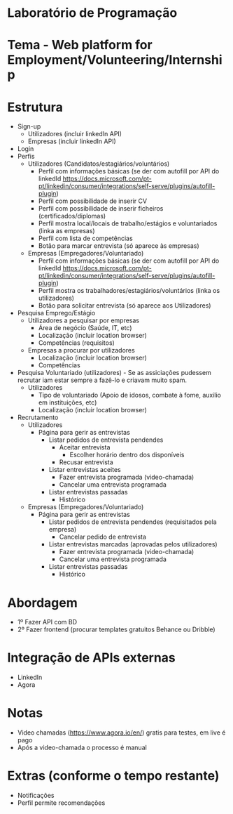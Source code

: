 # Laboratório de Programação

# Tema - Web platform for Employment/Volunteering/Internship

# Estrutura
- Sign-up
  - Utilizadores (incluir linkedIn API)
  - Empresas (incluir linkedIn API)
- Login
- Perfis
  - Utilizadores (Candidatos/estagiários/voluntários)
    - Perfil com informações básicas (se der com autofill por API do linkedId https://docs.microsoft.com/pt-pt/linkedin/consumer/integrations/self-serve/plugins/autofill-plugin)
    - Perfil com possibilidade de inserir CV
    - Perfil com possibilidade de inserir ficheiros (certificados/diplomas)
    - Perfil mostra local/locais de trabalho/estágios e voluntariados (linka as empresas)
    - Perfil com lista de competências
    - Botão para marcar entrevista (só aparece às empresas)
  - Empresas (Empregadores/Voluntariado)
    - Perfil com informações básicas (se der com autofill por API do linkedId https://docs.microsoft.com/pt-pt/linkedin/consumer/integrations/self-serve/plugins/autofill-plugin)
    - Perfil mostra os trabalhadores/estagiários/voluntários (linka os utilizadores)
    - Botão para solicitar entrevista (só aparece aos Utilizadores)
- Pesquisa Emprego/Estágio
  - Utilizadores a pesquisar por empresas
    - Área de negócio (Saúde, IT, etc) 
    - Localização (incluir location browser)
    - Competências (requisitos)
  - Empresas a procurar por utilizadores
    - Localização (incluir location browser)
    - Competências
- Pesquisa Voluntariado (utilizadores) - Se as assiciações pudessem recrutar iam estar sempre a fazê-lo e criavam muito spam.
  - Utilizadores
    - Tipo de voluntariado (Apoio de idosos, combate à fome, auxilio em instituições, etc)
    - Localização (incluir location browser)
- Recrutamento
  - Utilizadores
    - Página para gerir as entrevistas
      - Listar pedidos de entrevista pendendes
        - Aceitar entrevista
          - Escolher horário dentro dos disponíveis
        - Recusar entrevista
      - Listar entrevistas aceites
        - Fazer entrevista programada (video-chamada)
        - Cancelar uma entrevista programada
      - Listar entrevistas passadas
        - Histórico
  - Empresas (Empregadores/Voluntariado)
    - Página para gerir as entrevistas
      - Listar pedidos de entrevista pendendes (requisitados pela empresa)
        - Cancelar pedido de entrevista
      - Listar entrevistas marcadas (aprovadas pelos utilizadores)
        - Fazer entrevista programada (video-chamada)
        - Cancelar uma entrevista programada
      - Listar entrevistas passadas
        - Histórico

# Abordagem
- 1º Fazer API com BD
- 2º Fazer frontend (procurar templates gratuitos Behance ou Dribble)

# Integração de APIs externas
- LinkedIn
- Agora

# Notas
- Video chamadas (https://www.agora.io/en/) gratis para testes, em live é pago
- Após a video-chamada o processo é manual

# Extras (conforme o tempo restante)
- Notificações
- Perfil permite recomendações
